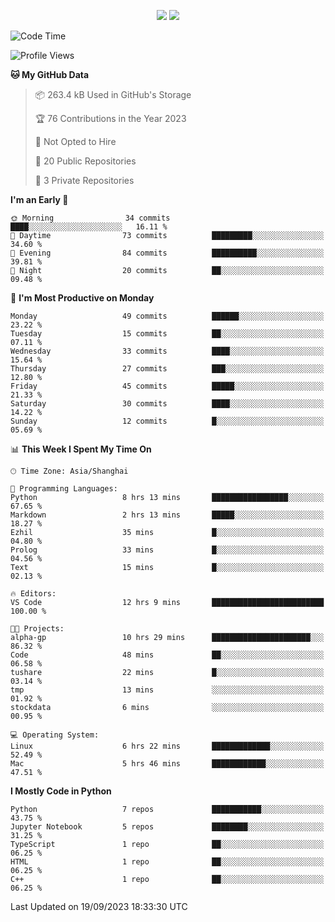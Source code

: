 <p align="center">
    <img src = "https://github-readme-stats.vercel.app/api?username=Zheng-Yi-git&show_icons=true&theme=yeblu&hide_border=true&count_private=true">
    <img src = "https://github-readme-stats.vercel.app/api/top-langs/?username=Zheng-Yi-git&hide=html,css&theme=yeblu&layout=compact&hide_border=true&count_private=true&langs_count=8">
</p>

<!--START_SECTION:waka-->
![Code Time](http://img.shields.io/badge/Code%20Time-714%20hrs%2059%20mins-blue)

![Profile Views](http://img.shields.io/badge/Profile%20Views-12-blue)

**🐱 My GitHub Data** 

> 📦 263.4 kB Used in GitHub's Storage 
 > 
> 🏆 76 Contributions in the Year 2023
 > 
> 🚫 Not Opted to Hire
 > 
> 📜 20 Public Repositories 
 > 
> 🔑 3 Private Repositories 
 > 
**I'm an Early 🐤** 

```text
🌞 Morning                34 commits          ████░░░░░░░░░░░░░░░░░░░░░   16.11 % 
🌆 Daytime                73 commits          █████████░░░░░░░░░░░░░░░░   34.60 % 
🌃 Evening                84 commits          ██████████░░░░░░░░░░░░░░░   39.81 % 
🌙 Night                  20 commits          ██░░░░░░░░░░░░░░░░░░░░░░░   09.48 % 
```
📅 **I'm Most Productive on Monday** 

```text
Monday                   49 commits          ██████░░░░░░░░░░░░░░░░░░░   23.22 % 
Tuesday                  15 commits          ██░░░░░░░░░░░░░░░░░░░░░░░   07.11 % 
Wednesday                33 commits          ████░░░░░░░░░░░░░░░░░░░░░   15.64 % 
Thursday                 27 commits          ███░░░░░░░░░░░░░░░░░░░░░░   12.80 % 
Friday                   45 commits          █████░░░░░░░░░░░░░░░░░░░░   21.33 % 
Saturday                 30 commits          ████░░░░░░░░░░░░░░░░░░░░░   14.22 % 
Sunday                   12 commits          █░░░░░░░░░░░░░░░░░░░░░░░░   05.69 % 
```


📊 **This Week I Spent My Time On** 

```text
🕑︎ Time Zone: Asia/Shanghai

💬 Programming Languages: 
Python                   8 hrs 13 mins       █████████████████░░░░░░░░   67.65 % 
Markdown                 2 hrs 13 mins       █████░░░░░░░░░░░░░░░░░░░░   18.27 % 
Ezhil                    35 mins             █░░░░░░░░░░░░░░░░░░░░░░░░   04.80 % 
Prolog                   33 mins             █░░░░░░░░░░░░░░░░░░░░░░░░   04.56 % 
Text                     15 mins             █░░░░░░░░░░░░░░░░░░░░░░░░   02.13 % 

🔥 Editors: 
VS Code                  12 hrs 9 mins       █████████████████████████   100.00 % 

🐱‍💻 Projects: 
alpha-gp                 10 hrs 29 mins      ██████████████████████░░░   86.32 % 
Code                     48 mins             ██░░░░░░░░░░░░░░░░░░░░░░░   06.58 % 
tushare                  22 mins             █░░░░░░░░░░░░░░░░░░░░░░░░   03.14 % 
tmp                      13 mins             ░░░░░░░░░░░░░░░░░░░░░░░░░   01.92 % 
stockdata                6 mins              ░░░░░░░░░░░░░░░░░░░░░░░░░   00.95 % 

💻 Operating System: 
Linux                    6 hrs 22 mins       █████████████░░░░░░░░░░░░   52.49 % 
Mac                      5 hrs 46 mins       ████████████░░░░░░░░░░░░░   47.51 % 
```

**I Mostly Code in Python** 

```text
Python                   7 repos             ███████████░░░░░░░░░░░░░░   43.75 % 
Jupyter Notebook         5 repos             ████████░░░░░░░░░░░░░░░░░   31.25 % 
TypeScript               1 repo              ██░░░░░░░░░░░░░░░░░░░░░░░   06.25 % 
HTML                     1 repo              ██░░░░░░░░░░░░░░░░░░░░░░░   06.25 % 
C++                      1 repo              ██░░░░░░░░░░░░░░░░░░░░░░░   06.25 % 
```




 Last Updated on 19/09/2023 18:33:30 UTC
<!--END_SECTION:waka-->
